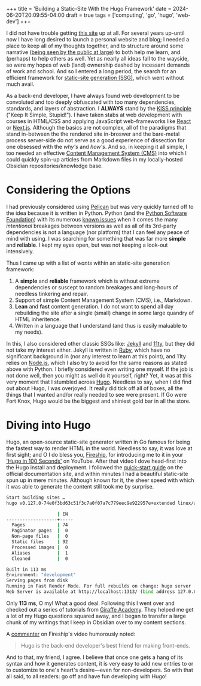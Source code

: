 +++
title = 'Building a Static-Site With the Hugo Framework'
date = 2024-06-20T20:09:55-04:00
draft = true
tags = ['computing', 'go', 'hugo', 'web-dev']
+++

I did not have trouble getting [this site]() up at all. For several years up-until now I have long desired to launch a personal website and blog; I needed a place to keep all of my thoughts together, and to structure around some narrative ([being seen by the public at large](https://www.sciencedaily.com/releases/2018/04/180420122913.htm)) to both help me learn, and (perhaps) to help others as well. Yet as nearly all ideas fall to the wayside, so were my hopes of web (land) ownership dashed by incessant demands of work and school. And so I entered a long period, the search for an efficient framework for [static-site generation (SSG)](https://en.wikipedia.org/wiki/Static_site_generator), which went without much avail.

As a back-end developer, I have always found web development to be convoluted and too deeply obfuscated with too many dependencies, standards, and layers of abstraction. I **ALWAYS** stand by the [KISS principle]() ("Keep It Simple, Stupid!"). I have taken stabs at web development with courses in HTML/CSS and applying JavaScript web-frameworks like [React]() or [Next.js](). Although the basics are not complex, all of the paradigms that stand in-between the the rendered site in-broswer and the bare-metal process server-side do not serve as a good experience of dissection for one obsessed with the _why's_ and _how's_. And so, in keeping it all simple, I too needed an effective [Content Management System (CMS)](https://en.wikipedia.org/wiki/Content_management_system) into which I could quickly spin-up articles from Markdown files in my locally-hosted Obsidian repositories/knowledge base.

# Considering the Options

I had previously considered using [Pelican](https://getpelican.com/) but was very quickly turned off to the idea because it is written in Python. Python (and the [Python Software Foundation]()) with its numerous [known issues]() when it comes the many _intentional_ breakages between versions as well as all of its 3rd-party dependencies is not a language (nor platform) that I can feel any peace of mind with using. I was searching for something that was far more **simple** and **reliable**. I kept my eyes open, but was not keeping a look-out intensively.

Thus I came up with a list of _wants_ within an static-site generation framework:

1. A **simple** and **reliable** framework which is without extreme dependencies or suscept to random breakages and long-hours of needless tinkering and repair.
2. Support of simple Content Management System (CMS), i.e., Markdown.
3. **Lean** and **fast** content generation. I do not want to spend all day rebuilding the site after a single (small) change in some large quandry of HTML inheritence.
4. Written in a language that I understand (and thus is easily maluable to my needs).

In this, I also considered other classic SSGs like: [Jekyll](https://jekyllrb.com) and [11ty](https://11ty.dev), but they did not take my interest either. Jekyll is written in [Ruby](), which have no significant background in (nor any interest to learn at this point), and 11ty relies on [Node.js](), which I also try to avoid for the same reasons as stated above with Python. I briefly considered even writing one myself. If the job is not done well, then you might as well do it yourself, right? Yet, it was at this very moment that I stumbled across [Hugo](). Needless to say, when I did find out about Hugo, I was overjoyed. It really did tick off all of boxes, all the things that I wanted and/or really needed to see were present. If Go were Fort Knox, Hugo would be the biggest and shiniest gold bar in all the store.

# Diving into Hugo

Hugo, an open-source static-site generator written in Go famous for being the fastest way to render HTML in the world. Needless to say, it was love at first sight; and O I do bless you, [Fireship](), for introducing me to it in your ['Hugo in 100 Seconds']() on YouTube. After that video I dove head-first into the Hugo install and deployment. I followed the [quick-start guide](https://gohugo.io/getting-started/quick-start/) on the official documentation site, and within minutes I had a beautiful static-site spun up in mere minutes. Although known for it, the sheer speed with which it was able to generate the content still took me by surprise.

```bash
Start building sites …
hugo v0.127.0-74e0f3bd63c51f3c7a0f07a7c779eec9e922957e+extended linux/amd64 BuildDate=2024-06-05T10:27:59Z VendorInfo=gohugoio

                   | EN
-------------------+-----
  Pages            | 74
  Paginator pages  |  0
  Non-page files   |  0
  Static files     | 92
  Processed images |  0
  Aliases          |  1
  Cleaned          |  0

Built in 113 ms
Environment: "development"
Serving pages from disk
Running in Fast Render Mode. For full rebuilds on change: hugo server --disableFastRender
Web Server is available at http://localhost:1313/ (bind address 127.0.0.1)
```

Only **113 ms**, O my! What a good deal. Following this I went over and checked out a series of tutorials from [Giraffe Academy](https://www.youtube.com/watch?embeds_referring_euri=https%3A%2F%2Fgohugo.io%2F&source_ve_path=Mjg2NjQsMTY0NTAz&feature=emb_share&v=ut1xtRZ1QOA). They helped me get a lot of my Hugo questions squared away, and I began to transfer a large chunk of my writings that I keep in Obsidian over to my content sections.

A [commenter](https://www.youtube.com/@mrbaeman39lolman60) on Fireship's video humorously noted:

> Hugo is the back-end developer's best friend for making front-ends.

And to that, my friend, I agree. I believe that once one gets a hang of its syntax and how it generates content, it is very easy to add new entries to or to customize to one's heart's desire—even for non-developers. So with that all said, to all readers: go off and have fun developing with Hugo!
